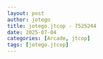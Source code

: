 ```yaml
---
layout: post
author: jotego
title: jotego.jtcop - 7525244
date: 2025-07-04
categories: [Arcade, jtcop]
tags: [jotego.jtcop]
---
```


